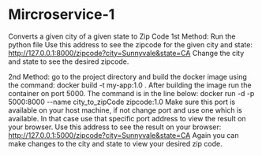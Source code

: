 # Mircroservice-1
Converts a given city of a given state to Zip Code
1st Method: 
Run the python file
Use this address to see the zipcode for the given city and state: http://127.0.0.1:8000/zipcode?city=Sunnyvale&state=CA
Change the city and state to see the desired zipcode.

2nd Method:
go to the project directory and build the docker image using the command:
docker build -t my-app:1.0 .
After building the image run the container on port 5000. The command is in the line below:
docker run -d -p 5000:8000 --name city_to_zipCode zipcode:1.0 
Make sure this port is available on your host machine, if not change port and use one which is available. In that case use that specific port address to view the 
result on your browser. 
Use this address to see the result on your browser: http://127.0.0.1:5000/zipcode?city=Sunnyvale&state=CA
Again you can make changes to the city and state to view your desired zip code.

